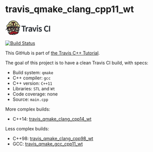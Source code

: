 # travis_qmake_clang_cpp11_wt

[![Travis CI logo](TravisCI.png)](https://travis-ci.org)

[![Build Status](https://travis-ci.org/richelbilderbeek/travis_qmake_clang_cpp11_wt.svg?branch=master)](https://travis-ci.org/richelbilderbeek/travis_qmake_clang_cpp11_wt)

This GitHub is part of [the Travis C++ Tutorial](https://github.com/richelbilderbeek/travis_cpp_tutorial).

The goal of this project is to have a clean Travis CI build, with specs:
 * Build system: `qmake`
 * C++ compiler: `gcc`
 * C++ version: `C++11`
 * Libraries: `STL` and `Wt`
 * Code coverage: none
 * Source: `main.cpp`

More complex builds:
 * C++14: [travis_qmake_clang_cpp14_wt](https://www.github.com/richelbilderbeek/travis_qmake_clang_cpp14_wt)

Less complex builds:
 * C++98: [travis_qmake_clang_cpp98_wt](https://www.github.com/richelbilderbeek/travis_qmake_clang_cpp98_wt)
 * GCC: [travis_qmake_gcc_cpp11_wt](https://www.github.com/richelbilderbeek/travis_qmake_gcc_cpp11_wt)
